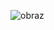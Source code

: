![obraz](https://user-images.githubusercontent.com/45393963/203324503-6a06f167-42d7-48e3-9cbd-52e92e7f9e8f.png)
